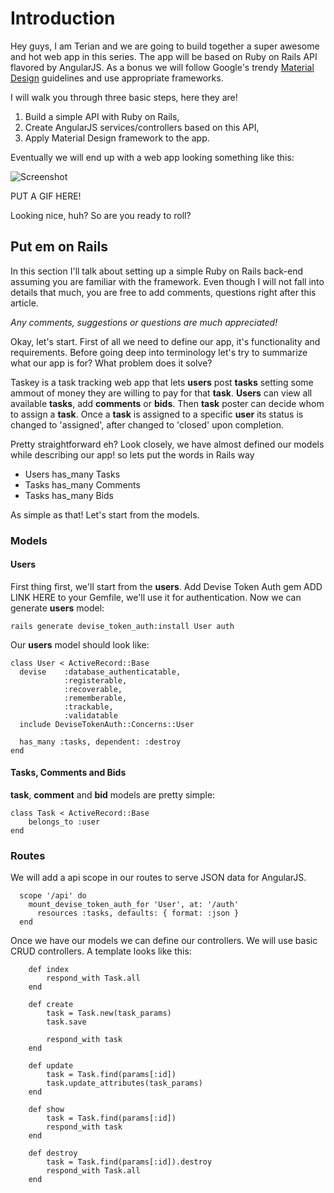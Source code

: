 # Introduction

Hey guys, I am Terian and we are going to build together a super awesome and  hot web app in this series. The app will be based on Ruby on Rails API flavored by AngularJS. As a bonus we will follow Google's trendy [Material Design](http://www.google.com/design/spec/material-design/introduction.html) guidelines and use appropriate frameworks.

I will walk you through three basic steps, here they are!

1. Build a simple API with Ruby on Rails,
2. Create AngularJS services/controllers based on this API,
3. Apply Material Design framework to the app.

Eventually we will end up with a web app looking something like this:

![Screenshot](http://i.imgur.com/UVTJc60.png)

PUT A GIF HERE!

Looking nice, huh? So are you ready to roll?


## Put em on Rails

In this section I'll talk about setting up a simple Ruby on Rails back-end assuming you are familiar with the framework. Even though I will not fall into details that much, you are free to add comments, questions right after this article.

*Any comments, suggestions or questions are much appreciated!*

Okay, let's start. First of all we need to define our app, it's functionality and requirements. Before going deep into terminology let's try to summarize what our app is for? What problem does it solve?

Taskey is a task tracking web app that lets **users** post **tasks** setting some ammout of money they are willing to pay for that **task**. **Users** can view all available **tasks**, add **comments** or **bids**. Then **task** poster can decide whom to assign a **task**. Once a **task** is assigned to a specific **user** its status is changed to 'assigned', after changed to 'closed' upon completion.

Pretty straightforward eh? Look closely, we have almost defined our models while describing our app! so lets put the words in Rails way
- Users has_many Tasks
- Tasks has_many Comments
- Tasks has_many Bids

As simple as that!
Let's start from the models.

### Models

#### Users
First thing first, we'll start from the **users**. Add Devise Token Auth gem ADD LINK HERE to your Gemfile, we'll use it for authentication. Now we can generate **users** model:

```
rails generate devise_token_auth:install User auth
```

Our **users** model should look like:

```
class User < ActiveRecord::Base
  devise	:database_authenticatable,
  			:registerable,
  			:recoverable,
  			:rememberable,
  			:trackable,
  			:validatable
  include DeviseTokenAuth::Concerns::User

  has_many :tasks, dependent: :destroy
end
```

#### Tasks, Comments and Bids
**task**, **comment** and **bid** models are pretty simple:

```
class Task < ActiveRecord::Base
	belongs_to :user
end
```


### Routes
We will add a api scope in our routes to serve JSON data for AngularJS.

```
  scope '/api' do
    mount_devise_token_auth_for 'User', at: '/auth'
      resources :tasks, defaults: { format: :json }
  end
```













Once we have our models we can define our controllers. We will use basic CRUD controllers. A template looks like this:

```
	def index
		respond_with Task.all
	end

	def create
		task = Task.new(task_params)
		task.save
		
		respond_with task
	end

	def update
		task = Task.find(params[:id])
		task.update_attributes(task_params)
	end

	def show
		task = Task.find(params[:id])
		respond_with task
	end

	def destroy
		task = Task.find(params[:id]).destroy
		respond_with Task.all
	end
	
```




